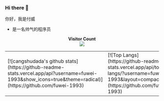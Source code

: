 ### Hi there 👋

你好，我是付威

- 是一名帅气的程序员

<p align="center"> 
  <span style="font-weight: 700">Visitor Count</span>
  <br>
  <img src="https://profile-counter.glitch.me/fuwei-993/count.svg" />
</p>
<table>
  <tr>
  <td>[![cangshudada's github stats](https://github-readme-stats.vercel.app/api?username=fuwei-1993&show_icons=true&theme=radical)](https://github.com/fuwei-1993)</td>
  <td>[![Top Langs](https://github-readme-stats.vercel.app/api/top-langs/?username=fuwei-1993&layout=compact)](https://github.com/fuwei-1993)</td>
  </tr>
</table>




